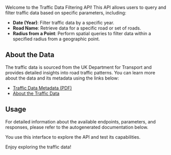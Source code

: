 Welcome to the Traffic Data Filtering API! This API allows users to query and filter traffic data based on specific parameters, including:

- **Date (Year)**: Filter traffic data by a specific year.
- **Road Name**: Retrieve data for a specific road or set of roads.
- **Radius from a Point**: Perform spatial queries to filter data within a specified radius from a geographic point.

## About the Data

The traffic data is sourced from the UK Department for Transport and provides detailed insights into road traffic patterns. You can learn more about the data and its metadata using the links below:

- [Traffic Data Metadata (PDF)](https://storage.googleapis.com/dft-statistics/road-traffic/all-traffic-data-metadata.pdf)
- [About the Traffic Data](https://roadtraffic.dft.gov.uk/about)

## Usage

For detailed information about the available endpoints, parameters, and responses, please refer to the autogenerated documentation below.

You use this interface to explore the API and test its capabilities.

Enjoy exploring the traffic data!
